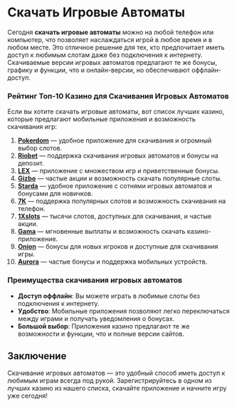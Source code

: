 # Скачать Игровые Автоматы

Сегодня **скачать игровые автоматы** можно на любой телефон или компьютер, что позволяет наслаждаться игрой в любое время и в любом месте. Это отличное решение для тех, кто предпочитает иметь доступ к любимым слотам даже без подключения к интернету. Скачиваемые версии игровых автоматов предлагают те же бонусы, графику и функции, что и онлайн-версии, но обеспечивают оффлайн-доступ.

### Рейтинг Топ-10 Казино для Скачивания Игровых Автоматов

Если вы хотите скачать игровые автоматы, вот список лучших казино, которые предлагают мобильные приложения и возможность скачивания игр:

1. **[Pokerdom](https://brandplay.link/4k77v2yx)** — удобное приложение для скачивания и огромный выбор слотов.
2. **[Riobet](https://brandplay.link/7xBLTPyj)** — поддержка скачивания игровых автоматов и бонусы на депозит.
3. **[LEX](https://brandplay.link/zW4hdDFV)** — приложение с множеством игр и приветственные бонусы.
4. **[Gizbo](https://brandplay.link/bprXw4YV)** — частые акции и возможность скачать популярные слоты.
5. **[Starda](https://brandplay.link/fB7xwRFL)** — удобное приложение с сотнями игровых автоматов и бонусами для новичков.
6. **[7K](https://brandplay.link/BvQyFShp)** — поддержка популярных слотов и возможность скачивания на телефон.
7. **[1Xslots](https://brandplay.link/hSB1khtr)** — тысячи слотов, доступных для скачивания, и частые акции.
8. **[Gama](https://brandplay.link/j6NMKsDz)** — мгновенные выплаты и возможность скачать казино-приложение.
9. **[Onion](https://brandplay.link/zBGRVpQ9)** — бонусы для новых игроков и доступные для скачивания игры.
10. **[Aurora](https://10trafic-stat2.com/click/668546556bcc6313411604bd/6766/13032/subaccount)** — частые бонусы и поддержка мобильных устройств.

### Преимущества скачивания игровых автоматов

- **Доступ оффлайн**: Вы можете играть в любимые слоты без подключения к интернету.
- **Удобство**: Мобильные приложения позволяют легко переключаться между играми и получать уведомления о бонусах.
- **Большой выбор**: Приложения казино предлагают те же возможности и функции, что и полные версии сайтов.

## Заключение

Скачивание игровых автоматов — это удобный способ иметь доступ к любимым играм всегда под рукой. Зарегистрируйтесь в одном из лучших казино из нашего списка, скачайте приложение и начните игру уже сегодня!
